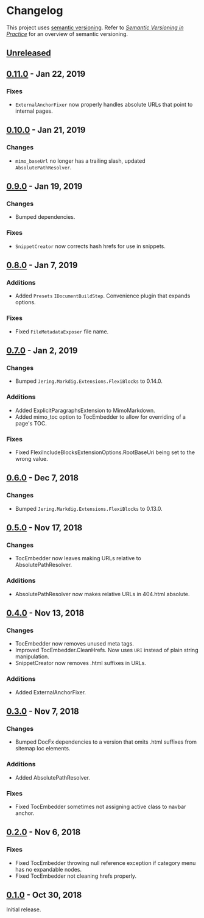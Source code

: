 # Changelog
This project uses [semantic versioning](http://semver.org/spec/v2.0.0.html). Refer to 
*[Semantic Versioning in Practice](https://www.jering.tech/articles/semantic-versioning-in-practice)*
for an overview of semantic versioning.

## [Unreleased](https://github.com/JeremyTCD/DocFx.Plugins/compare/0.11.0...HEAD)

## [0.11.0](https://github.com/JeremyTCD/DocFx.Plugins/compare/0.10.0...0.11.0) - Jan 22, 2019
### Fixes
- `ExternalAnchorFixer` now properly handles absolute URLs that point to internal pages.

## [0.10.0](https://github.com/JeremyTCD/DocFx.Plugins/compare/0.9.0...0.10.0) - Jan 21, 2019
### Changes
- `mimo_baseUrl` no longer has a trailing slash, updated `AbsolutePathResolver`.

## [0.9.0](https://github.com/JeremyTCD/DocFx.Plugins/compare/0.8.0...0.9.0) - Jan 19, 2019
### Changes
- Bumped dependencies.
### Fixes
- `SnippetCreator` now corrects hash hrefs for use in snippets.

## [0.8.0](https://github.com/JeremyTCD/DocFx.Plugins/compare/0.7.0...0.8.0) - Jan 7, 2019
### Additions
- Added `Presets` `IDocumentBuildStep`. Convenience plugin that expands options.
### Fixes
- Fixed `FileMetadataExposer` file name.

## [0.7.0](https://github.com/JeremyTCD/DocFx.Plugins/compare/0.6.0...0.7.0) - Jan 2, 2019
### Changes
- Bumped `Jering.Markdig.Extensions.FlexiBlocks` to 0.14.0.
### Additions
- Added ExplicitParagraphsExtension to MimoMarkdown.
- Added mimo_toc option to TocEmbedder to allow for overriding of a page's TOC.
### Fixes
- Fixed FlexiIncludeBlocksExtensionOptions.RootBaseUri being set to the wrong value.

## [0.6.0](https://github.com/JeremyTCD/DocFx.Plugins/compare/0.5.0...0.6.0) - Dec 7, 2018 
### Changes
- Bumped `Jering.Markdig.Extensions.FlexiBlocks` to 0.13.0.

## [0.5.0](https://github.com/JeremyTCD/DocFx.Plugins/compare/0.4.0...0.5.0) - Nov 17, 2018 
### Changes
- TocEmbedder now leaves making URLs relative to AbsolutePathResolver.
### Additions
- AbsolutePathResolver now makes relative URLs in 404.html absolute.

## [0.4.0](https://github.com/JeremyTCD/DocFx.Plugins/compare/0.3.0...0.4.0) - Nov 13, 2018 
### Changes
- TocEmbedder now removes unused meta tags.
- Improved TocEmbedder.CleanHrefs. Now uses `URI` instead of plain string manipulation.
- SnippetCreator now removes .html suffixes in URLs.
### Additions
- Added ExternalAnchorFixer.

## [0.3.0](https://github.com/JeremyTCD/DocFx.Plugins/compare/0.2.0...0.3.0) - Nov 7, 2018 
### Changes
- Bumped DocFx dependencies to a version that omits .html suffixes from sitemap loc elements.
### Additions
- Added AbsolutePathResolver.
### Fixes
- Fixed TocEmbedder sometimes not assigning active class to navbar anchor.

## [0.2.0](https://github.com/JeremyTCD/DocFx.Plugins/compare/0.1.0...0.2.0) - Nov 6, 2018 
### Fixes
- Fixed TocEmbedder throwing null reference exception if category menu has no expandable nodes.
- Fixed TocEmbedder not cleaning hrefs properly.

## [0.1.0](https://github.com/JeremyTCD/DocFx.Plugins/compare/0.1.0...0.1.0) - Oct 30, 2018 
Initial release.